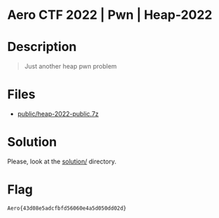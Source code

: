 # Aero CTF 2022 | Pwn | Heap-2022

# Description

> Just another heap pwn problem

# Files

- [public/heap-2022-public.7z](public/heap-2022-public.7z)

# Solution

Please, look at the [solution/](solution/) directory.

# Flag

```
Aero{43d08e5adcfbfd56060e4a5d050dd02d}
```
